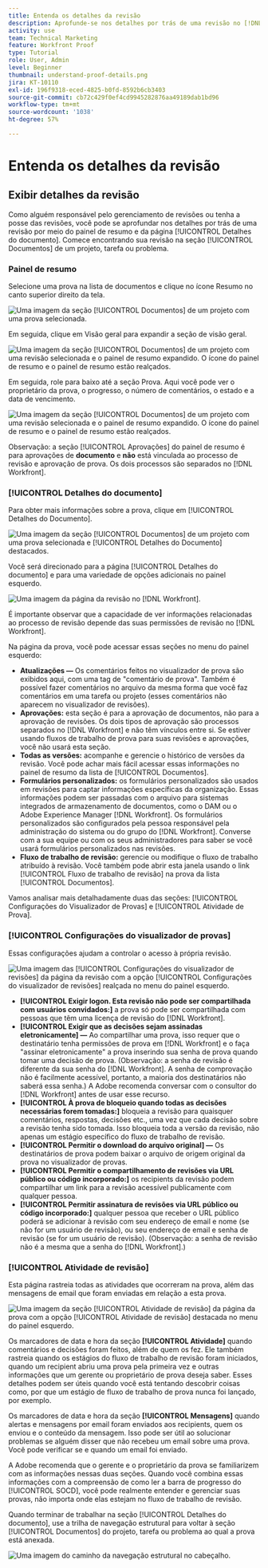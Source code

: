 ```yaml
---
title: Entenda os detalhes da revisão
description: Aprofunde-se nos detalhes por trás de uma revisão no [!DNL  Workfront] por meio do painel de resumo e da página [!UICONTROL Detalhes do documento].
activity: use
team: Technical Marketing
feature: Workfront Proof
type: Tutorial
role: User, Admin
level: Beginner
thumbnail: understand-proof-details.png
jira: KT-10110
exl-id: 196f9318-eced-4825-b0fd-8592b6cb3403
source-git-commit: cb72c429f0ef4cd9945282876aa49189dab1bd96
workflow-type: tm+mt
source-wordcount: '1038'
ht-degree: 57%

---
```


# Entenda os detalhes da revisão

## Exibir detalhes da revisão

Como alguém responsável pelo gerenciamento de revisões ou tenha a posse das revisões, você pode se aprofundar nos detalhes por trás de uma revisão por meio do painel de resumo e da página [!UICONTROL Detalhes do documento]. Comece encontrando sua revisão na seção [!UICONTROL Documentos] de um projeto, tarefa ou problema.

### Painel de resumo

Selecione uma prova na lista de documentos e clique no ícone Resumo no canto superior direito da tela.

![Uma imagem da seção [!UICONTROL Documentos] de um projeto com uma prova selecionada.](assets/document-summary-1.png)

Em seguida, clique em Visão geral para expandir a seção de visão geral.

![Uma imagem da seção [!UICONTROL Documentos] de um projeto com uma revisão selecionada e o painel de resumo expandido. O ícone do painel de resumo e o painel de resumo estão realçados.](assets/document-summary-2.png)

Em seguida, role para baixo até a seção Prova. Aqui você pode ver o proprietário da prova, o progresso, o número de comentários, o estado e a data de vencimento.

![Uma imagem da seção [!UICONTROL Documentos] de um projeto com uma revisão selecionada e o painel de resumo expandido. O ícone do painel de resumo e o painel de resumo estão realçados.](assets/document-summary-3.png)

Observação: a seção [!UICONTROL Aprovações] do painel de resumo é para aprovações de **documento** e **não** está vinculada ao processo de revisão e aprovação de prova. Os dois processos são separados no [!DNL Workfront].

### [!UICONTROL Detalhes do documento]

Para obter mais informações sobre a prova, clique em [!UICONTROL Detalhes do Documento].

![Uma imagem da seção [!UICONTROL Documentos] de um projeto com uma prova selecionada e [!UICONTROL Detalhes do Documento] destacados.](assets/document-summary-4.png)

Você será direcionado para a página [!UICONTROL Detalhes do documento] e para uma variedade de opções adicionais no painel esquerdo.

![Uma imagem da página da revisão no [!DNL  Workfront].](assets/document-details.png)

É importante observar que a capacidade de ver informações relacionadas ao processo de revisão depende das suas permissões de revisão no [!DNL Workfront].

Na página da prova, você pode acessar essas seções no menu do painel esquerdo:

* **Atualizações —** Os comentários feitos no visualizador de prova são exibidos aqui, com uma tag de &quot;comentário de prova&quot;. Também é possível fazer comentários no arquivo da mesma forma que você faz comentários em uma tarefa ou projeto (esses comentários não aparecem no visualizador de revisões).
* **Aprovações:** esta seção é para a aprovação de documentos, não para a aprovação de revisões. Os dois tipos de aprovação são processos separados no [!DNL Workfront] e não têm vínculos entre si. Se estiver usando fluxos de trabalho de prova para suas revisões e aprovações, você não usará esta seção.
* **Todas as versões:** acompanhe e gerencie o histórico de versões da revisão. Você pode achar mais fácil acessar essas informações no painel de resumo da lista de [!UICONTROL Documentos].
* **Formulários personalizados:** os formulários personalizados são usados em revisões para captar informações específicas da organização. Essas informações podem ser passadas com o arquivo para sistemas integrados de armazenamento de documentos, como o DAM ou o Adobe Experience Manager [!DNL Workfront]. Os formulários personalizados são configurados pela pessoa responsável pela administração do sistema ou do grupo do [!DNL Workfront]. Converse com a sua equipe ou com os seus administradores para saber se você usará formulários personalizados nas revisões.
* **Fluxo de trabalho de revisão:** gerencie ou modifique o fluxo de trabalho atribuído à revisão. Você também pode abrir esta janela usando o link [!UICONTROL Fluxo de trabalho de revisão] na prova da lista [!UICONTROL Documentos].

Vamos analisar mais detalhadamente duas das seções: [!UICONTROL Configurações do Visualizador de Provas] e [!UICONTROL Atividade de Prova].

### [!UICONTROL Configurações do visualizador de provas]

Essas configurações ajudam a controlar o acesso à própria revisão.

![Uma imagem das [!UICONTROL Configurações do visualizador de revisões] da página da revisão com a opção [!UICONTROL Configurações do visualizador de revisões] realçada no menu do painel esquerdo.](assets/proofing-settings-on-details-page.png)

* **[!UICONTROL Exigir logon. Esta revisão não pode ser compartilhada com usuários convidados:]** a prova só pode ser compartilhada com pessoas que têm uma licença de revisão do [!DNL Workfront].
* **[!UICONTROL Exigir que as decisões sejam assinadas eletronicamente] —** Ao compartilhar uma prova, isso requer que o destinatário tenha permissões de prova em [!DNL Workfront] e o faça &quot;assinar eletronicamente&quot; a prova inserindo sua senha de prova quando tomar uma decisão de prova. (Observação: a senha de revisão é diferente da sua senha do [!DNL Workfront]. A senha de comprovação não é facilmente acessível, portanto, a maioria dos destinatários não saberá essa senha.) A Adobe recomenda conversar com o consultor do [!DNL Workfront] antes de usar esse recurso.
* **[!UICONTROL À prova de bloqueio quando todas as decisões necessárias forem tomadas:]** bloqueia a revisão para quaisquer comentários, respostas, decisões etc., uma vez que cada decisão sobre a revisão tenha sido tomada. Isso bloqueia toda a versão da revisão, não apenas um estágio específico do fluxo de trabalho de revisão.
* **[!UICONTROL Permitir o download do arquivo original] —** Os destinatários de prova podem baixar o arquivo de origem original da prova no visualizador de provas.
* **[!UICONTROL Permitir o compartilhamento de revisões via URL público ou código incorporado:]** os recipients da revisão podem compartilhar um link para a revisão acessível publicamente com qualquer pessoa.
* **[!UICONTROL Permitir assinatura de revisões via URL público ou código incorporado:]** qualquer pessoa que receber o URL público poderá se adicionar à revisão com seu endereço de email e nome (se não for um usuário de revisão), ou seu endereço de email e senha de revisão (se for um usuário de revisão). (Observação: a senha de revisão não é a mesma que a senha do [!DNL Workfront].)


### [!UICONTROL Atividade de revisão]

Esta página rastreia todas as atividades que ocorreram na prova, além das mensagens de email que foram enviadas em relação a esta prova.

![Uma imagem da seção [!UICONTROL Atividade de revisão] da página da prova com a opção [!UICONTROL Atividade de revisão] destacada no menu do painel esquerdo.](assets/proofing-activity-in-details.png)

Os marcadores de data e hora da seção **[!UICONTROL Atividade]** quando comentários e decisões foram feitos, além de quem os fez. Ele também rastreia quando os estágios do fluxo de trabalho de revisão foram iniciados, quando um recipient abriu uma prova pela primeira vez e outras informações que um gerente ou proprietário de prova deseja saber. Esses detalhes podem ser úteis quando você está tentando descobrir coisas como, por que um estágio de fluxo de trabalho de prova nunca foi lançado, por exemplo.

Os marcadores de data e hora da seção **[!UICONTROL Mensagens]** quando alertas e mensagens por email foram enviados aos recipients, quem os enviou e o conteúdo da mensagem. Isso pode ser útil ao solucionar problemas se alguém disser que não recebeu um email sobre uma prova. Você pode verificar se e quando um email foi enviado.

A Adobe recomenda que o gerente e o proprietário da prova se familiarizem com as informações nessas duas seções. Quando você combina essas informações com a compreensão de como ler a barra de progresso do [!UICONTROL SOCD], você pode realmente entender e gerenciar suas provas, não importa onde elas estejam no fluxo de trabalho de revisão.

Quando terminar de trabalhar na seção [!UICONTROL Detalhes do documento], use a trilha de navegação estrutural para voltar à seção [!UICONTROL Documentos] do projeto, tarefa ou problema ao qual a prova está anexada.

![Uma imagem do caminho da navegação estrutural no cabeçalho.](assets/proof-breadcrumb.png)

<!--
#### Learn more
* [!UICONTROL Document details] overview
* Add a custom form to a document
* Request document approvals
* Summary for documents overview
* View activity on a proof within [!DNL Workfront]
-->
